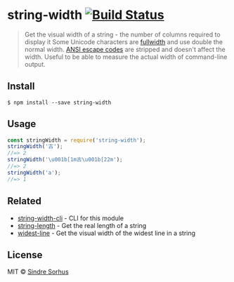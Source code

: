 # string-width [![Build Status](https://travis-ci.org/sindresorhus/string-width.svg?branch=master)](https://travis-ci.org/sindresorhus/string-width)
> Get the visual width of a string - the number of columns required to display it
Some Unicode characters are [fullwidth](https://en.wikipedia.org/wiki/Halfwidth_and_fullwidth_forms) and use double the normal width. [ANSI escape codes](http://en.wikipedia.org/wiki/ANSI_escape_code) are stripped and doesn't affect the width.
Useful to be able to measure the actual width of command-line output.
## Install
```
$ npm install --save string-width
```
## Usage
```js
const stringWidth = require('string-width');
stringWidth('古');
//=> 2
stringWidth('\u001b[1m古\u001b[22m');
//=> 2
stringWidth('a');
//=> 1
```
## Related
- [string-width-cli](https://github.com/sindresorhus/string-width-cli) - CLI for this module
- [string-length](https://github.com/sindresorhus/string-length) - Get the real length of a string
- [widest-line](https://github.com/sindresorhus/widest-line) - Get the visual width of the widest line in a string
## License
MIT © [Sindre Sorhus](https://sindresorhus.com)
